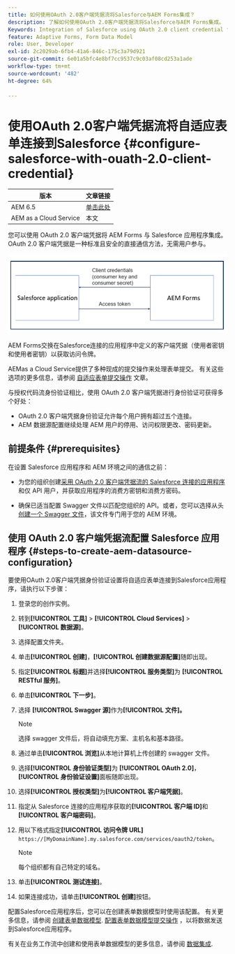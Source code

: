 ```yaml
---
title: 如何使用OAuth 2.0客户端凭据流将Salesforce与AEM Forms集成？
description: 了解如何使用OAuth 2.0客户端凭据流将Salesforce与AEM Forms集成。
Keywords: Integration of Salesforce using OAuth 2.0 client credential flow, salesforce integration with oauth2 using client credential flow, salesforce and client credential integration
feature: Adaptive Forms, Form Data Model
role: User, Developer
exl-id: 2c2029ab-6fb4-41a6-846c-175c3a79d921
source-git-commit: 6e01a5bfc4e8bf7cc9537c9c03af08cd253a1ade
workflow-type: tm+mt
source-wordcount: '482'
ht-degree: 64%

---
```


# 使用OAuth 2.0客户端凭据流将自适应表单连接到Salesforce {#configure-salesforce-with-ouath-2.0-client-credential}

| 版本 | 文章链接 |
| -------- | ---------------------------- |
| AEM 6.5 | [单击此处](https://experienceleague.adobe.com/docs/experience-manager-65/forms/form-data-model/oauth2-client-credentials-flow-for-server-to-server-integration.html) |
| AEM as a Cloud Service | 本文 |

您可以使用 OAuth 2.0 客户端凭据将 AEM Forms 与 Salesforce 应用程序集成。OAuth 2.0 客户端凭据是一种标准且安全的直接通信方法，无需用户参与。

![在AEM Forms和Salesforce应用程序之间设置通信时的工作流](/help/forms/assets/salesforce-workflow.png)

AEM Forms交换在Salesforce连接的应用程序中定义的客户端凭据（使用者密钥和使用者密钥）以获取访问令牌。

AEMas a Cloud Service提供了多种现成的提交操作来处理表单提交。 有关这些选项的更多信息，请参阅 [自适应表单提交操作](/help/forms/configure-submit-actions-core-components.md) 文章。

与授权代码流身份验证相比，使用 OAuth 2.0 客户端凭据进行身份验证可获得多个好处：

* OAuth 2.0 客户端凭据身份验证允许每个用户拥有超过五个连接。
* AEM 数据源配置继续处理 AEM 用户的停用、访问权限更改、密码更新。

## 前提条件 {#prerequisites}

在设置 Salesforce 应用程序和 AEM 环境之间的通信之前：

* 为您的组织创建[采用 OAuth 2.0 客户端凭据流的 Salesforce 连接的应用程序](https://help.salesforce.com/s/articleView?id=sf.connected_app_client_credentials_setup.htm&amp;type=5)和仅 API 用户，并获取应用程序的消费方密钥和消费方密码。

* 确保已适当配置 Swagger 文件以匹配您组织的 API。或者，您可以选择从头[创建一个 Swagger 文件](https://experienceleague.adobe.com/docs/experience-manager-learn/cloud-service/forms/integrate-with-salesforce/describe-rest-api.html)，该文件专门用于您的 AEM 环境。


## 使用 OAuth 2.0 客户端凭据流配置 Salesforce 应用程序 {#steps-to-create-aem-datasource-configuration}

要使用OAuth 2.0客户端凭据身份验证设置将自适应表单连接到Salesforce应用程序，请执行以下步骤：

1. 登录您的创作实例。
1. 转到&#x200B;**[!UICONTROL 工具]** > **[!UICONTROL Cloud Services]** > **[!UICONTROL 数据源]**。
1. 选择配置文件夹。
1. 单击&#x200B;**[!UICONTROL 创建]**，**[!UICONTROL 创建数据源配置]**&#x200B;随即出现。
1. 指定&#x200B;**[!UICONTROL 标题]**&#x200B;并选择&#x200B;**[!UICONTROL 服务类型]**&#x200B;为 **[!UICONTROL RESTful 服务]**。
1. 单击&#x200B;**[!UICONTROL 下一步]**。
1. 选择 **[!UICONTROL Swagger 源]**&#x200B;作为&#x200B;**[!UICONTROL 文件]。**

   >[!NOTE]
   >
   > 选择 swagger 文件后，将自动填充方案、主机名和基本路径。

1. 通过单击&#x200B;**[!UICONTROL 浏览]**&#x200B;从本地计算机上传创建的 swagger 文件。
1. 选择&#x200B;**[!UICONTROL 身份验证类型]**&#x200B;为 **[!UICONTROL OAuth 2.0]**，**[!UICONTROL 身份验证设置]**&#x200B;面板随即出现。
1. 选择&#x200B;**[!UICONTROL 授权类型]**&#x200B;为&#x200B;**[!UICONTROL 客户端凭据]**。
1. 指定从 Salesforce 连接的应用程序获取的&#x200B;**[!UICONTROL 客户端 ID]**&#x200B;和&#x200B;**[!UICONTROL 客户端密码]**。
1. 用以下格式指定&#x200B;**[!UICONTROL 访问令牌 URL]**
   `https://[MyDomainName].my.salesforce.com/services/oauth2/token`。

   >[!NOTE]
   >
   > 每个组织都有自己特定的域名。

1. 单击&#x200B;**[!UICONTROL 测试连接]**。
1. 如果连接成功，请单击&#x200B;**[!UICONTROL 创建]**&#x200B;按钮。


配置Salesforce应用程序后，您可以在创建表单数据模型时使用该配置。 有关更多信息，请参阅 [创建表单数据模型](create-form-data-models.md). [配置表单数据模型提交操作](/help/forms/using-form-data-model.md) ，以将数据发送到Salesforce应用程序。

有关在业务工作流中创建和使用表单数据模型的更多信息，请参阅 [数据集成](data-integration.md).



